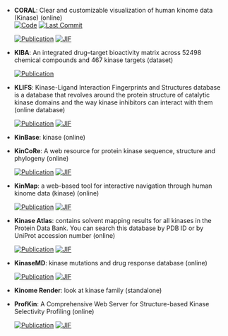 



- **CORAL**: Clear and customizable visualization of human kinome data (Kinase) (online)  
    [![Code](https://img.shields.io/github/stars/dphansti/CORAL?style=for-the-badge&logo=github)](https://github.com/dphansti/CORAL) 
    [![Last Commit](https://img.shields.io/github/last-commit/dphansti/CORAL?style=for-the-badge&logo=github)](https://github.com/dphansti/CORAL) 

    [![Publication](https://img.shields.io/badge/Publication-Citations:151-blue?style=for-the-badge&logo=bookstack)](https://doi.org/10.1016/j.cels.2018.07.001) 
    [![JIF](https://img.shields.io/badge/Impact_Factor-9.00-purple?style=for-the-badge&logo=academia)](https://doi.org/10.1016/j.cels.2018.07.001)



- **KIBA**: An integrated drug–target bioactivity matrix across 52498 chemical compounds and 467 kinase targets (dataset)  

    [![Publication](https://img.shields.io/badge/Publication-Citations:373-blue?style=for-the-badge&logo=bookstack)](None) 



- **KLIFS**: Kinase-Ligand Interaction Fingerprints and Structures database is a database that revolves around the protein structure of catalytic kinase domains and the way kinase inhibitors can interact with them (online database)  

    [![Publication](https://img.shields.io/badge/Publication-Citations:104-blue?style=for-the-badge&logo=bookstack)](https://doi.org/10.1093/nar/gkaa895) 
    [![JIF](https://img.shields.io/badge/Impact_Factor-16.60-purple?style=for-the-badge&logo=academia)](https://doi.org/10.1093/nar/gkaa895)



- **KinBase**: kinase (online)  




- **KinCoRe**: A web resource for protein kinase sequence, structure and phylogeny (online)  

    [![Publication](https://img.shields.io/badge/Publication-Citations:61-blue?style=for-the-badge&logo=bookstack)](https://doi.org/10.1093/nar/gkab920) 
    [![JIF](https://img.shields.io/badge/Impact_Factor-16.60-purple?style=for-the-badge&logo=academia)](https://doi.org/10.1093/nar/gkab920)



- **KinMap**: a web-based tool for interactive navigation through human kinome data (kinase) (online)  

    [![Publication](https://img.shields.io/badge/Publication-Citations:258-blue?style=for-the-badge&logo=bookstack)](https://doi.org/10.1186/s12859-016-1433-7) 
    [![JIF](https://img.shields.io/badge/Impact_Factor-2.90-purple?style=for-the-badge&logo=academia)](https://doi.org/10.1186/s12859-016-1433-7)



- **Kinase Atlas**: contains solvent mapping results for all kinases in the Protein Data Bank. You can search this database by PDB ID or by UniProt accession number (online)  

    [![Publication](https://img.shields.io/badge/Publication-Citations:60-blue?style=for-the-badge&logo=bookstack)](https://doi.org/10.1021/acs.jmedchem.9b00089) 
    [![JIF](https://img.shields.io/badge/Impact_Factor-6.80-purple?style=for-the-badge&logo=academia)](https://doi.org/10.1021/acs.jmedchem.9b00089)



- **KinaseMD**: kinase mutations and drug response database (online)  

    [![Publication](https://img.shields.io/badge/Publication-Citations:46-blue?style=for-the-badge&logo=bookstack)](https://doi.org/10.1093/nar/gkaa945) 
    [![JIF](https://img.shields.io/badge/Impact_Factor-16.60-purple?style=for-the-badge&logo=academia)](https://doi.org/10.1093/nar/gkaa945)



- **Kinome Render**: look at kinase family (standalone)  




- **ProfKin**: A Comprehensive Web Server for Structure-based Kinase Selectivity Profiling (online)  

    [![Publication](https://img.shields.io/badge/Publication-Citations:9-blue?style=for-the-badge&logo=bookstack)](https://doi.org/10.1016/j.ejmech.2021.113772) 
    [![JIF](https://img.shields.io/badge/Impact_Factor-6.00-purple?style=for-the-badge&logo=academia)](https://doi.org/10.1016/j.ejmech.2021.113772)


